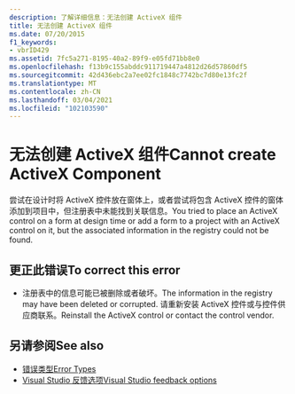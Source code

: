 ```yaml
---
description: 了解详细信息：无法创建 ActiveX 组件
title: 无法创建 ActiveX 组件
ms.date: 07/20/2015
f1_keywords:
- vbrID429
ms.assetid: 7fc5a271-8195-40a2-89f9-e05fd71bb8e0
ms.openlocfilehash: f13b9c155abddc911719447a4812d26d57860df5
ms.sourcegitcommit: 42d436ebc2a7ee02fc1848c7742bc7d80e13fc2f
ms.translationtype: MT
ms.contentlocale: zh-CN
ms.lasthandoff: 03/04/2021
ms.locfileid: "102103590"
---
```

# <a name="cannot-create-activex-component"></a><span data-ttu-id="77820-103">无法创建 ActiveX 组件</span><span class="sxs-lookup"><span data-stu-id="77820-103">Cannot create ActiveX Component</span></span>

<span data-ttu-id="77820-104">尝试在设计时将 ActiveX 控件放在窗体上，或者尝试将包含 ActiveX 控件的窗体添加到项目中，但注册表中未能找到关联信息。</span><span class="sxs-lookup"><span data-stu-id="77820-104">You tried to place an ActiveX control on a form at design time or add a form to a project with an ActiveX control on it, but the associated information in the registry could not be found.</span></span>  
  
## <a name="to-correct-this-error"></a><span data-ttu-id="77820-105">更正此错误</span><span class="sxs-lookup"><span data-stu-id="77820-105">To correct this error</span></span>  
  
- <span data-ttu-id="77820-106">注册表中的信息可能已被删除或者破坏。</span><span class="sxs-lookup"><span data-stu-id="77820-106">The information in the registry may have been deleted or corrupted.</span></span> <span data-ttu-id="77820-107">请重新安装 ActiveX 控件或与控件供应商联系。</span><span class="sxs-lookup"><span data-stu-id="77820-107">Reinstall the ActiveX control or contact the control vendor.</span></span>  
  
## <a name="see-also"></a><span data-ttu-id="77820-108">另请参阅</span><span class="sxs-lookup"><span data-stu-id="77820-108">See also</span></span>

- [<span data-ttu-id="77820-109">错误类型</span><span class="sxs-lookup"><span data-stu-id="77820-109">Error Types</span></span>](../../programming-guide/language-features/error-types.md)
- [<span data-ttu-id="77820-110">Visual Studio 反馈选项</span><span class="sxs-lookup"><span data-stu-id="77820-110">Visual Studio feedback options</span></span>](/visualstudio/ide/feedback-options)
